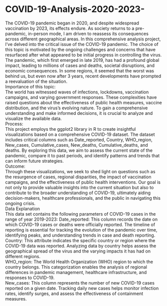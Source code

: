 # COVID-19-Analysis-2020-2023-

The COVID-19 pandemic began in 2020, and despite widespread vaccination by 2023, its effects endure. As
society returns to a pre-pandemic, in-person mode, I am driven to reassess its consequences across different
geographical areas. In this comprehensive analysis project, I’ve delved into the critical issue of the COVID-19
pandemic. The choice of this topic is motivated by the ongoing challenges and concerns that have resurfaced
after what appeared to be initial progress in controlling the virus. The pandemic, which first emerged in late
2019, has had a profound global impact, leading to millions of cases and deaths, societal disruptions, and
economic consequences. In some regions, it seemed that the worst was behind us, but even now after 3 years,
recent developments have prompted a reevaluation of the situation.<br>
Importance of this topic:<br>
The world has witnessed waves of infections, lockdowns, vaccination campaigns, and varying government
responses. These complexities have raised questions about the effectiveness of public health measures, vaccine
distribution, and the virus’s evolving nature. To gain a comprehensive understanding and make informed
decisions, it is crucial to analyze and visualize the available data.<br>
Process:<br>
This project employs the ggplot2 library in R to create insightful visualizations based on a comprehensive
COVID-19 dataset. The dataset includes critical columns such as Date_reported, Country, WHO_region,
New_cases, Cumulative_cases, New_deaths, Cumulative_deaths, and deaths. By exploring this data, we
aim to assess the current state of the pandemic, compare it to past periods, and identify patterns and trends
that can inform future strategies.<br>
Outcome:<br>
Through these visualizations, we seek to shed light on questions such as the resurgence of cases, regional
disparities, the impact of vaccination campaigns, and the effectiveness of public health interventions. Our
goal is not only to provide valuable insights into the current situation but also to contribute to the broader
understanding of COVID-19, ultimately aiding decision-makers, healthcare professionals, and the public in
navigating this ongoing crisis.<br>
Data Explanation<br>
This data set contains the following parameters of COVID-19 cases in the range of year 2019-2023:
Date_reported: This column records the date on which COVID-19 cases or deaths were officially reported.
The timeline of reporting is essential for tracking the evolution of the pandemic over time, identifying peaks,
and understanding trends in case and death reporting.<br>
Country: This attribute indicates the specific country or region where the COVID-19 data was reported.
Analyzing data by country helps assess the geographical spread of the virus and the varying impacts it has
had on different regions.<br>
WHO_region: The World Health Organization (WHO) region to which the country belongs. This categorization
enables the analysis of regional differences in pandemic management, healthcare infrastructure, and
responses to COVID-19.<br>
New_cases: This column represents the number of new COVID-19 cases reported on a given date. Tracking
daily new cases helps monitor infection rates, identify surges, and assess the effectiveness of containment
measures.<br>
